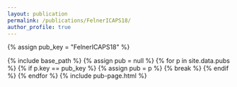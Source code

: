 ```yaml
---
layout: publication
permalink: /publications/FelnerICAPS18/
author_profile: true
---
```

{% assign pub_key = "FelnerICAPS18" %}

{% include base_path %}
{% assign pub = null %}
{% for p in site.data.pubs %}
  {% if p.key == pub_key %}
    {% assign pub = p %}
    {% break %}
  {% endif %}
{% endfor %}
{% include pub-page.html %}